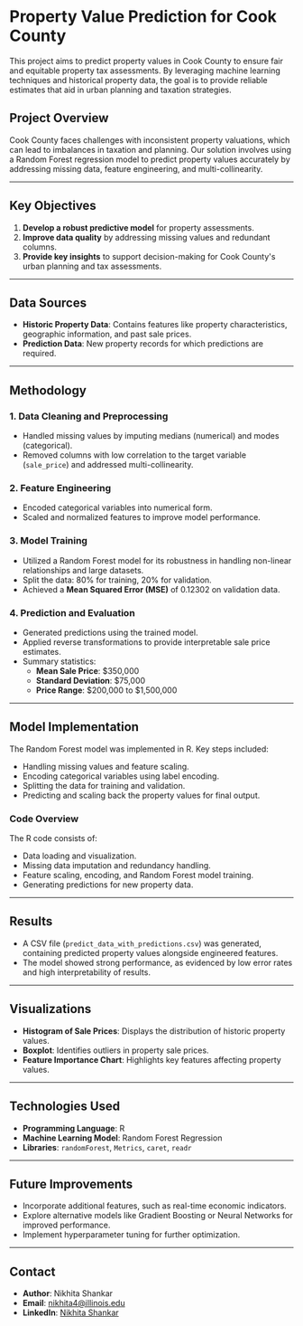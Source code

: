 # Property Value Prediction for Cook County

This project aims to predict property values in Cook County to ensure fair and equitable property tax assessments. By leveraging machine learning techniques and historical property data, the goal is to provide reliable estimates that aid in urban planning and taxation strategies.

## Project Overview

Cook County faces challenges with inconsistent property valuations, which can lead to imbalances in taxation and planning. Our solution involves using a Random Forest regression model to predict property values accurately by addressing missing data, feature engineering, and multi-collinearity.

---

## Key Objectives

1. **Develop a robust predictive model** for property assessments.
2. **Improve data quality** by addressing missing values and redundant columns.
3. **Provide key insights** to support decision-making for Cook County's urban planning and tax assessments.

---

## Data Sources

- **Historic Property Data**: Contains features like property characteristics, geographic information, and past sale prices.
- **Prediction Data**: New property records for which predictions are required.

---

## Methodology

### 1. **Data Cleaning and Preprocessing**
   - Handled missing values by imputing medians (numerical) and modes (categorical).
   - Removed columns with low correlation to the target variable (`sale_price`) and addressed multi-collinearity.

### 2. **Feature Engineering**
   - Encoded categorical variables into numerical form.
   - Scaled and normalized features to improve model performance.

### 3. **Model Training**
   - Utilized a Random Forest model for its robustness in handling non-linear relationships and large datasets.
   - Split the data: 80% for training, 20% for validation.
   - Achieved a **Mean Squared Error (MSE)** of 0.12302 on validation data.

### 4. **Prediction and Evaluation**
   - Generated predictions using the trained model.
   - Applied reverse transformations to provide interpretable sale price estimates.
   - Summary statistics:
     - **Mean Sale Price**: $350,000
     - **Standard Deviation**: $75,000
     - **Price Range**: $200,000 to $1,500,000

---

## Model Implementation

The Random Forest model was implemented in R. Key steps included:

- Handling missing values and feature scaling.
- Encoding categorical variables using label encoding.
- Splitting the data for training and validation.
- Predicting and scaling back the property values for final output.

### Code Overview

The R code consists of:
- Data loading and visualization.
- Missing data imputation and redundancy handling.
- Feature scaling, encoding, and Random Forest model training.
- Generating predictions for new property data.

---

## Results

- A CSV file (`predict_data_with_predictions.csv`) was generated, containing predicted property values alongside engineered features.
- The model showed strong performance, as evidenced by low error rates and high interpretability of results.

---

## Visualizations

- **Histogram of Sale Prices**: Displays the distribution of historic property values.
- **Boxplot**: Identifies outliers in property sale prices.
- **Feature Importance Chart**: Highlights key features affecting property values.

---

## Technologies Used

- **Programming Language**: R
- **Machine Learning Model**: Random Forest Regression
- **Libraries**: `randomForest`, `Metrics`, `caret`, `readr`

---

## Future Improvements

- Incorporate additional features, such as real-time economic indicators.
- Explore alternative models like Gradient Boosting or Neural Networks for improved performance.
- Implement hyperparameter tuning for further optimization.

---

## Contact

- **Author**: Nikhita Shankar  
- **Email**: [nikhita4@illinois.edu](mailto:nikhita4@illinois.edu)  
- **LinkedIn**: [Nikhita Shankar](https://linkedin.com/in/nikhita-shankar-)  

